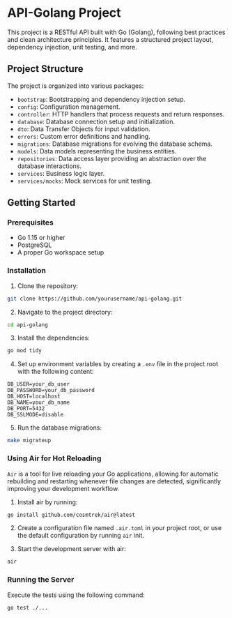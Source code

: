 # API-Golang Project

This project is a RESTful API built with Go (Golang), following best practices and clean architecture principles. It features a structured project layout, dependency injection, unit testing, and more.

## Project Structure

The project is organized into various packages:

- `bootstrap`: Bootstrapping and dependency injection setup.
- `config`: Configuration management.
- `controller`: HTTP handlers that process requests and return responses.
- `database`: Database connection setup and initialization.
- `dto`: Data Transfer Objects for input validation.
- `errors`: Custom error definitions and handling.
- `migrations`: Database migrations for evolving the database schema.
- `models`: Data models representing the business entities.
- `repositories`: Data access layer providing an abstraction over the database interactions.
- `services`: Business logic layer.
- `services/mocks`: Mock services for unit testing.

## Getting Started

### Prerequisites

- Go 1.15 or higher
- PostgreSQL
- A proper Go workspace setup

### Installation

1. Clone the repository:

```sh
git clone https://github.com/yourusername/api-golang.git
```

2. Navigate to the project directory:
```sh
cd api-golang
```

3. Install the dependencies:
```sh
go mod tidy
```

4. Set up environment variables by creating a `.env` file in the project root with the following content:
```
DB_USER=your_db_user
DB_PASSWORD=your_db_password
DB_HOST=localhost
DB_NAME=your_db_name
DB_PORT=5432
DB_SSLMODE=disable
```

5. Run the database migrations:
```sh
make migrateup
```

### Using Air for Hot Reloading

`Air` is a tool for live reloading your Go applications, allowing for automatic rebuilding and restarting whenever file changes are detected, significantly improving your development workflow.

1. Install air by running:
```sh
go install github.com/cosmtrek/air@latest
```

2. Create a configuration file named `.air.toml` in your project root, or use the default configuration by running `air` init.

3. Start the development server with air: 
```sh
air
```

### Running the Server

Execute the tests using the following command:
```sh
go test ./...
```